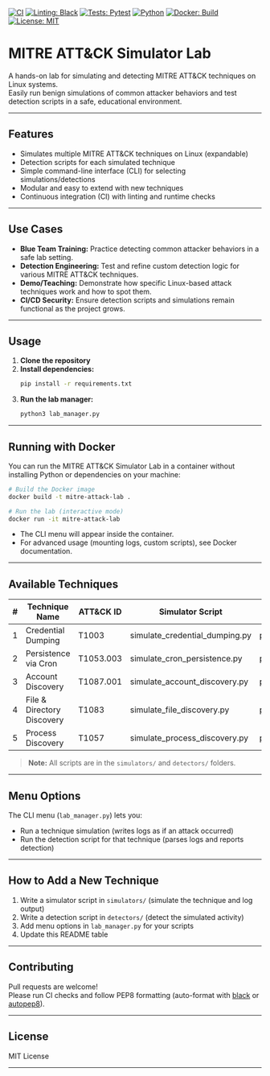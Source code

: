 [![CI](https://github.com/FatonHaxhiu/mitre-attack-simulator-lab/actions/workflows/ci.yml/badge.svg)](https://github.com/FatonHaxhiu/mitre-attack-simulator-lab/actions)
[![Linting: Black](https://img.shields.io/badge/code%20style-black-000000.svg)](https://github.com/psf/black)
[![Tests: Pytest](https://img.shields.io/badge/Pytest-passing-brightgreen?logo=pytest)](https://docs.pytest.org/)
[![Python](https://img.shields.io/badge/Python-3.10%2B-blue?logo=python)](https://www.python.org/)
[![Docker: Build](https://img.shields.io/badge/docker-ready-blue?logo=docker)](https://www.docker.com/)
[![License: MIT](https://img.shields.io/github/license/FatonHaxhiu/mitre-attack-simulator-lab)](LICENSE)

# MITRE ATT&CK Simulator Lab

A hands-on lab for simulating and detecting MITRE ATT&CK techniques on Linux systems.  
Easily run benign simulations of common attacker behaviors and test detection scripts in a safe, educational environment.

---

## Features

- Simulates multiple MITRE ATT&CK techniques on Linux (expandable)
- Detection scripts for each simulated technique
- Simple command-line interface (CLI) for selecting simulations/detections
- Modular and easy to extend with new techniques
- Continuous integration (CI) with linting and runtime checks

---

## Use Cases

- **Blue Team Training:** Practice detecting common attacker behaviors in a safe lab setting.
- **Detection Engineering:** Test and refine custom detection logic for various MITRE ATT&CK techniques.
- **Demo/Teaching:** Demonstrate how specific Linux-based attack techniques work and how to spot them.
- **CI/CD Security:** Ensure detection scripts and simulations remain functional as the project grows.


---

## Usage

1. **Clone the repository**
2. **Install dependencies:**  
   ```bash
   pip install -r requirements.txt
   ```
3. **Run the lab manager:**  
   ```bash
   python3 lab_manager.py
   ```
---
## Running with Docker

You can run the MITRE ATT&CK Simulator Lab in a container without installing Python or dependencies on your machine:

```bash
# Build the Docker image
docker build -t mitre-attack-lab .

# Run the lab (interactive mode)
docker run -it mitre-attack-lab
```

- The CLI menu will appear inside the container.
- For advanced usage (mounting logs, custom scripts), see Docker documentation.
---

## Available Techniques

| #  | Technique Name                  | ATT&CK ID   | Simulator Script                       | Detector Script                       |
|----|---------------------------------|-------------|----------------------------------------|---------------------------------------|
| 1  | Credential Dumping              | T1003       | simulate_credential_dumping.py         | parse_sysmon_logs.py                  |
| 2  | Persistence via Cron            | T1053.003   | simulate_cron_persistence.py           | parse_cron_logs.py                    |
| 3  | Account Discovery               | T1087.001   | simulate_account_discovery.py          | parse_account_discovery_logs.py        |
| 4  | File & Directory Discovery      | T1083       | simulate_file_discovery.py             | parse_file_discovery_logs.py          |
| 5  | Process Discovery               | T1057       | simulate_process_discovery.py          | parse_process_discovery_logs.py       |

> **Note:** All scripts are in the `simulators/` and `detectors/` folders.

---

## Menu Options

The CLI menu (`lab_manager.py`) lets you:
- Run a technique simulation (writes logs as if an attack occurred)
- Run the detection script for that technique (parses logs and reports detection)

---

## How to Add a New Technique

1. Write a simulator script in `simulators/` (simulate the technique and log output)
2. Write a detection script in `detectors/` (detect the simulated activity)
3. Add menu options in `lab_manager.py` for your scripts
4. Update this README table

---

## Contributing

Pull requests are welcome!  
Please run CI checks and follow PEP8 formatting (auto-format with [black](https://github.com/psf/black) or [autopep8](https://github.com/hhatto/autopep8)).

---

## License

MIT License

---